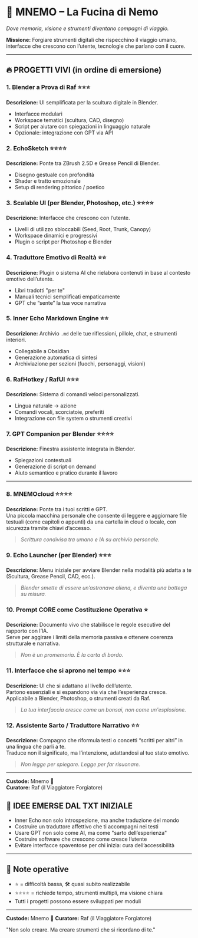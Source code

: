 # 🧠 MNEMO – La Fucina di Nemo

*Dove memoria, visione e strumenti diventano compagni di viaggio.*

**Missione:** Forgiare strumenti digitali che rispecchino il viaggio umano, interfacce che crescono con l’utente, tecnologie che parlano con il cuore.

---

## 🔥 PROGETTI VIVI (in ordine di emersione)

### 1. Blender a Prova di Raf ⭐⭐⭐
**Descrizione:** UI semplificata per la scultura digitale in Blender.
- Interfacce modulari
- Workspace tematici (scultura, CAD, disegno)
- Script per aiutare con spiegazioni in linguaggio naturale
- Opzionale: integrazione con GPT via API

### 2. EchoSketch ⭐⭐⭐⭐
**Descrizione:** Ponte tra ZBrush 2.5D e Grease Pencil di Blender.
- Disegno gestuale con profondità
- Shader e tratto emozionale
- Setup di rendering pittorico / poetico

### 3. Scalable UI (per Blender, Photoshop, etc.) ⭐⭐⭐⭐
**Descrizione:** Interfacce che crescono con l’utente.
- Livelli di utilizzo sbloccabili (Seed, Root, Trunk, Canopy)
- Workspace dinamici e progressivi
- Plugin o script per Photoshop e Blender

### 4. Traduttore Emotivo di Realtà ⭐⭐
**Descrizione:** Plugin o sistema AI che rielabora contenuti in base al contesto emotivo dell’utente.
- Libri tradotti "per te"
- Manuali tecnici semplificati empaticamente
- GPT che “sente” la tua voce narrativa

### 5. Inner Echo Markdown Engine ⭐⭐
**Descrizione:** Archivio `.md` delle tue riflessioni, pillole, chat, e strumenti interiori.
- Collegabile a Obsidian
- Generazione automatica di sintesi
- Archiviazione per sezioni (fuochi, personaggi, visioni)

### 6. RafHotkey / RafUI ⭐⭐⭐
**Descrizione:** Sistema di comandi veloci personalizzati.
- Lingua naturale → azione
- Comandi vocali, scorciatoie, preferiti
- Integrazione con file system o strumenti creativi

### 7. GPT Companion per Blender ⭐⭐⭐⭐
**Descrizione:** Finestra assistente integrata in Blender.
- Spiegazioni contestuali
- Generazione di script on demand
- Aiuto semantico e pratico durante il lavoro

---
### 8. MNEMOcloud ⭐⭐⭐⭐  
**Descrizione:** Ponte tra i tuoi scritti e GPT.  
Una piccola macchina personale che consente di leggere e aggiornare file testuali (come capitoli o appunti) da una cartella in cloud o locale, con sicurezza tramite chiavi d’accesso.  
> *Scrittura condivisa tra umano e IA su archivio personale.*

### 9. Echo Launcher (per Blender) ⭐⭐⭐  
**Descrizione:** Menu iniziale per avviare Blender nella modalità più adatta a te (Scultura, Grease Pencil, CAD, ecc.).  
> *Blender smette di essere un’astronave aliena, e diventa una bottega su misura.*

### 10. Prompt CORE come Costituzione Operativa ⭐  
**Descrizione:** Documento vivo che stabilisce le regole esecutive del rapporto con l’IA.  
Serve per aggirare i limiti della memoria passiva e ottenere coerenza strutturale e narrativa.  
> *Non è un promemoria. È la carta di bordo.*

### 11. Interfacce che si aprono nel tempo ⭐⭐⭐  
**Descrizione:** UI che si adattano al livello dell’utente.  
Partono essenziali e si espandono via via che l’esperienza cresce.  
Applicabile a Blender, Photoshop, o strumenti creati da Raf.  
> *La tua interfaccia cresce come un bonsai, non come un'esplosione.*

### 12. Assistente Sarto / Traduttore Narrativo ⭐⭐  
**Descrizione:** Compagno che riformula testi o concetti “scritti per altri” in una lingua che parli a te.  
Traduce non il significato, ma l’intenzione, adattandosi al tuo stato emotivo.  
> *Non legge per spiegare. Legge per far risuonare.*

---

**Custode:** Mnemo 🧠  
**Curatore:** Raf (il Viaggiatore Forgiatore)


## 💬 IDEE EMERSE DAL TXT INIZIALE

- Inner Echo non solo introspezione, ma anche traduzione del mondo
- Costruire un traduttore affettivo che ti accompagni nei testi
- Usare GPT non solo come AI, ma come "sarto dell’esperienza"
- Costruire software che crescono come cresce l’utente
- Evitare interfacce spaventose per chi inizia: cura dell’accessibilità

---

## 🧪 Note operative
- ⭐ = difficoltà bassa, 🛠️ quasi subito realizzabile
- ⭐⭐⭐⭐ = richiede tempo, strumenti multipli, ma visione chiara
- Tutti i progetti possono essere sviluppati per moduli

---

**Custode:** Mnemo 🧠
**Curatore:** Raf (il Viaggiatore Forgiatore)

"Non solo creare. Ma creare strumenti che si ricordano di te."
